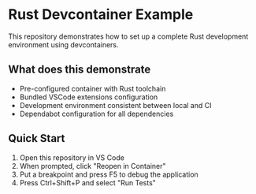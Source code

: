 # Rust Devcontainer Example

This repository demonstrates how to set up a complete Rust development environment using devcontainers.

## What does this demonstrate

- Pre-configured container with Rust toolchain
- Bundled VSCode extensions configuration
- Development environment consistent between local and CI
- Dependabot configuration for all dependencies

## Quick Start

1. Open this repository in VS Code
2. When prompted, click "Reopen in Container"
3. Put a breakpoint and press F5 to debug the application
4. Press Ctrl+Shift+P and select "Run Tests"
